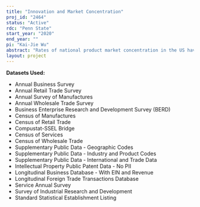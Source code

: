 ```yaml
---
title: "Innovation and Market Concentration"
proj_id: "2464"
status: "Active"
rdc: "Penn State"
start_year: "2020"
end_year: ""
pi: "Kai-Jie Wu"
abstract: "Rates of national product market concentration in the US have increased markedly since the 1980s. The primary goal of this project is to assess whether changes in firm-level innovation behavior can explain this trend. To do so, we will connect data on innovation from the Survey of Industrial Research and Development, the Business R&D and Innovation Survey, and the Business R&D Survey, together with detailed production data from other Census databases, particularly the Census of Manufactures (CMF) and Longitudinal Business Database. Using this data, we will measure innovation concentration: the distribution of innovation activity across differently sized firms. Accordingly, we will estimate empirical models that project R&D characteristics on measures of firm size. Using unique innovation information from the BRDIS and product-level sales from the CMF, we will extend our empirical analysis to innovation by type: internal (towards market areas the firm is already active in) and external (towards market areas new to the firm). Finally, motivated by our empirical findings, we will build and estimate a quantitative model of endogenous firm dynamics and employ it to analyze the contribution of different kinds of innovation to changes in market concentration."
layout: project
---
```


**Datasets Used:**

  - Annual Business Survey 
  - Annual Retail Trade Survey 
  - Annual Survey of Manufactures 
  - Annual Wholesale Trade Survey 
  - Business Enterprise Research and Development Survey (BERD) 
  - Census of Manufactures 
  - Census of Retail Trade 
  - Compustat-SSEL Bridge 
  - Census of Services 
  - Census of Wholesale Trade 
  - Supplementary Public Data - Geographic Codes 
  - Supplementary Public Data - Industry and Product Codes 
  - Supplementary Public Data - International and Trade Data 
  - Intellectual Property Public Patent Data - No PII 
  - Longitudinal Business Database - With EIN and Revenue 
  - Longitudinal Foreign Trade Transactions Database 
  - Service Annual Survey 
  - Survey of Industrial Research and Development 
  - Standard Statistical Establishment Listing 


